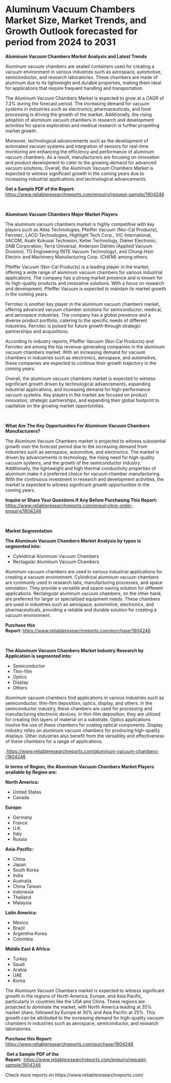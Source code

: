 <p><h1>Aluminum Vacuum Chambers Market Size, Market Trends, and Growth Outlook forecasted for period from 2024 to 2031</h1></p><p><strong>Aluminum Vacuum Chambers Market Analysis and Latest Trends</strong></p>
<p><p>Aluminum vacuum chambers are sealed containers used for creating a vacuum environment in various industries such as aerospace, automotive, semiconductor, and research laboratories. These chambers are made of aluminum due to its lightweight and durable properties, making them ideal for applications that require frequent handling and transportation.</p><p>The Aluminum Vacuum Chambers Market is expected to grow at a CAGR of 7.2% during the forecast period. The increasing demand for vacuum systems in industries such as electronics, pharmaceuticals, and food processing is driving the growth of the market. Additionally, the rising adoption of aluminum vacuum chambers in research and development activities for space exploration and medical research is further propelling market growth.</p><p>Moreover, technological advancements such as the development of automated vacuum systems and integration of sensors for real-time monitoring are enhancing the efficiency and performance of aluminum vacuum chambers. As a result, manufacturers are focusing on innovation and product development to cater to the growing demand for advanced vacuum solutions. Overall, the Aluminum Vacuum Chambers Market is expected to witness significant growth in the coming years due to increasing industrial applications and technological advancements.</p></p>
<p><strong>Get a Sample PDF of the Report:&nbsp;</strong> <a href="https://www.reliableresearchreports.com/enquiry/request-sample/1804246">https://www.reliableresearchreports.com/enquiry/request-sample/1804246</a></p>
<p>&nbsp;</p>
<p><strong>Aluminum Vacuum Chambers Major Market Players</strong></p>
<p><p>The aluminum vacuum chambers market is highly competitive with key players such as Atlas Technologies, Pfeiffer Vacuum (Nor-Cal Products), Ferrotec, LACO Technologies, Highlight Tech Corp., VIC International, VACOM, Asahi Kokusai Techneion, Keller Technology, Diener Electronic, GNB Corporation, Terra Universal, Anderson Dahlen (Applied Vacuum Division), TG Engineering (NTE Vacuum Technology), and Chung-Hsin Electric and Machinery Manufacturing Corp. (CHEM) among others.</p><p>Pfeiffer Vacuum (Nor-Cal Products) is a leading player in the market, offering a wide range of aluminum vacuum chambers for various industrial applications. The company has a strong market presence and is known for its high-quality products and innovative solutions. With a focus on research and development, Pfeiffer Vacuum is expected to maintain its market growth in the coming years.</p><p>Ferrotec is another key player in the aluminum vacuum chambers market, offering advanced vacuum chamber solutions for semiconductor, medical, and aerospace industries. The company has a global presence and a diverse product portfolio, catering to the specific needs of different industries. Ferrotec is poised for future growth through strategic partnerships and acquisitions.</p><p>According to industry reports, Pfeiffer Vacuum (Nor-Cal Products) and Ferrotec are among the top revenue-generating companies in the aluminum vacuum chambers market. With an increasing demand for vacuum chambers in industries such as electronics, aerospace, and automotive, these companies are expected to continue their growth trajectory in the coming years.</p><p>Overall, the aluminum vacuum chambers market is expected to witness significant growth driven by technological advancements, expanding industrial applications, and increasing demand for high-performance vacuum systems. Key players in the market are focused on product innovation, strategic partnerships, and expanding their global footprint to capitalize on the growing market opportunities.</p></p>
<p>&nbsp;</p>
<p><strong>What Are The Key Opportunities For Aluminum Vacuum Chambers Manufacturers?</strong></p>
<p><p>The Aluminum Vacuum Chambers market is projected to witness substantial growth over the forecast period due to the increasing demand from industries such as aerospace, automotive, and electronics. The market is driven by advancements in technology, the rising need for high-quality vacuum systems, and the growth of the semiconductor industry. Additionally, the lightweight and high thermal conductivity properties of aluminum make it a preferred choice for vacuum chamber manufacturing. With the continuous investment in research and development activities, the market is expected to witness significant growth opportunities in the coming years.</p></p>
<p><strong>Inquire or Share Your Questions If Any Before Purchasing This Report:</strong> <a href="https://www.reliableresearchreports.com/enquiry/pre-order-enquiry/1804246">https://www.reliableresearchreports.com/enquiry/pre-order-enquiry/1804246</a></p>
<p>&nbsp;</p>
<p><strong>Market Segmentation</strong></p>
<p><strong>The Aluminum Vacuum Chambers Market Analysis by types is segmented into:</strong></p>
<p><ul><li>Cylindrical Aluminum Vacuum Chambers</li><li>Rectagular Aluminum Vacuum Chambers</li></ul></p>
<p><p>Aluminum vacuum chambers are used in various industrial applications for creating a vacuum environment. Cylindrical aluminum vacuum chambers are commonly used in research labs, manufacturing processes, and space simulation. They provide a versatile and space-saving solution for different applications. Rectangular aluminum vacuum chambers, on the other hand, are preferred for larger or specialized equipment needs. These chambers are used in industries such as aerospace, automotive, electronics, and pharmaceuticals, providing a reliable and durable solution for creating a vacuum environment.</p></p>
<p><strong>Purchase this Report:&nbsp;</strong><a href="https://www.reliableresearchreports.com/purchase/1804246">https://www.reliableresearchreports.com/purchase/1804246</a></p>
<p>&nbsp;</p>
<p><strong>The Aluminum Vacuum Chambers Market Industry Research by Application is segmented into:</strong></p>
<p><ul><li>Semiconductor</li><li>Thin-film</li><li>Optics</li><li>Display</li><li>Others</li></ul></p>
<p><p>Aluminum vacuum chambers find applications in various industries such as semiconductor, thin-film deposition, optics, display, and others. In the semiconductor industry, these chambers are used for processing and manufacturing electronic devices. In thin-film deposition, they are utilized for creating thin layers of material on a substrate. Optics applications involve the use of these chambers for coating optical components. Display industry relies on aluminum vacuum chambers for producing high-quality displays. Other industries also benefit from the versatility and effectiveness of these chambers for a range of applications.</p></p>
<p><a href="https://www.reliableresearchreports.com/aluminum-vacuum-chambers-r1804246">&nbsp;https://www.reliableresearchreports.com/aluminum-vacuum-chambers-r1804246</a></p>
<p><strong>In terms of Region, the Aluminum Vacuum Chambers Market Players available by Region are:</strong></p>
<p>
    <p> <strong> North America: </strong>
        <ul>
            <li>United States</li>
            <li>Canada</li>
        </ul>
        </p> 
    <p> <strong> Europe: </strong>
        <ul>
            <li>Germany</li>
            <li>France</li>
            <li>U.K.</li>
            <li>Italy</li>
            <li>Russia</li>
        </ul>
        </p> 
    <p> <strong> Asia-Pacific: </strong>
        <ul>
            <li>China</li>
            <li>Japan</li>
            <li>South Korea</li>
            <li>India</li>
            <li>Australia</li>
            <li>China Taiwan</li>
            <li>Indonesia</li>
            <li>Thailand</li>
            <li>Malaysia</li>
        </ul>
        </p> 
    <p> <strong> Latin America: </strong>
        <ul>
            <li>Mexico</li>
            <li>Brazil</li>
            <li>Argentina Korea</li>
            <li>Colombia</li>
        </ul>
        </p> 
    <p> <strong> Middle East & Africa: </strong>
        <ul>
            <li>Turkey</li>
            <li>Saudi</li>
            <li>Arabia</li>
            <li>UAE</li>
            <li>Korea</li>
        </ul>
    </p>
    </p>
<p><p>The Aluminum Vacuum Chambers market is expected to witness significant growth in the regions of North America, Europe, and Asia Pacific, particularly in countries like the USA and China. These regions are projected to dominate the market, with North America leading at 35% market share, followed by Europe at 30% and Asia Pacific at 25%. This growth can be attributed to the increasing demand for high-quality vacuum chambers in industries such as aerospace, semiconductor, and research laboratories.</p></p>
<p><strong>Purchase this Report: </strong><a href="https://www.reliableresearchreports.com/purchase/1804246">https://www.reliableresearchreports.com/purchase/1804246</a></p>
<p>&nbsp;<strong>Get a Sample PDF of the Report:&nbsp;&nbsp;</strong><a href="https://www.reliableresearchreports.com/enquiry/request-sample/1804246">https://www.reliableresearchreports.com/enquiry/request-sample/1804246</a></p>
<p><strong></strong></p>
<p>Check more reports on https://www.reliableresearchreports.com/</p>
